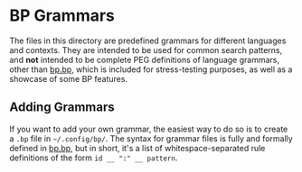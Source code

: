 # BP Grammars

The files in this directory are predefined grammars for different languages and
contexts. They are intended to be used for common search patterns, and **not**
intended to be complete PEG definitions of language grammars, other than
[bp.bp](./bp.bp), which is included for stress-testing purposes, as well as a
showcase of some BP features.

## Adding Grammars

If you want to add your own grammar, the easiest way to do so is to create a
`.bp` file in `~/.config/bp/`. The syntax for grammar files is fully and
formally defined in [bp.bp](./bp.bp), but in short, it's a list of
whitespace-separated rule definitions of the form `id __ ":" __ pattern`.
